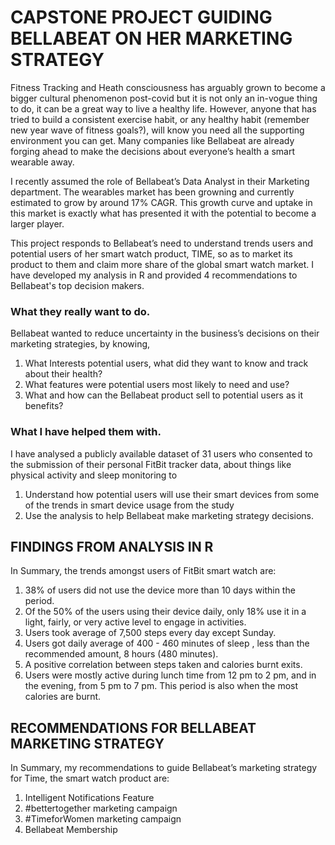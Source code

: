 # CAPSTONE PROJECT GUIDING BELLABEAT ON HER MARKETING STRATEGY
Fitness Tracking and Heath consciousness has arguably grown to become a bigger cultural phenomenon post-covid but it is not only an in-vogue thing to do, it can be a great way to live a healthy life. However, anyone that has tried to build a consistent exercise habit, or any healthy habit (remember new year wave of fitness goals?), will know you need all the supporting environment you can get. Many companies like Bellabeat are already forging ahead to make the decisions about everyone’s health a smart wearable away. 

I recently assumed the role of Bellabeat’s Data Analyst in their Marketing department. The wearables market has been growning and currently estimated to grow by around 17% CAGR. This growth curve and uptake in this market is exactly what has presented it with the potential to become a larger player.

This project responds to Bellabeat’s need to understand trends users and potential users of her smart watch product, TIME, so as to market its product to them and claim more share of the global smart watch market.
I have developed my analysis in R and provided 4 recommendations to Bellabeat's top decision makers.

### What they really want to do.
Bellabeat wanted to reduce uncertainty in the business’s decisions on their marketing strategies, by knowing,
1.	What Interests potential users, what did they want to know and track about their health?
2.	What features were potential users most likely to need and use?
3.	What and how can the Bellabeat product sell to potential users as it benefits?

### What I have helped them with. 
I have analysed a publicly available dataset of 31 users who consented to the submission of their personal FitBit tracker data, about things like physical activity and sleep monitoring to
1.	Understand how potential users will use their smart devices from some of the trends in smart device usage from the study
2.	Use the analysis to help Bellabeat make marketing strategy decisions. 

## FINDINGS FROM ANALYSIS IN R
In Summary, the trends amongst users of FitBit smart watch are:
1. 38% of users did not use the device more than 10 days within the period.
2. Of the 50% of the users using their device daily, only 18% use it in a light, fairly, or very active level to engage in activities.
3. Users took average of 7,500 steps every day except Sunday.
4. Users got daily average of 400 - 460 minutes of sleep , less than the recommended amount, 8 hours (480 minutes).
5. A positive correlation between steps taken and calories burnt exits.
6. Users were mostly active during lunch time from 12 pm to 2 pm, and in the evening, from 5 pm to 7 pm. This period is also when the most calories are burnt.

## RECOMMENDATIONS FOR BELLABEAT MARKETING STRATEGY
In Summary, my recommendations to guide Bellabeat’s marketing strategy for Time, the smart watch product are:
1. Intelligent Notifications Feature
2. #bettertogether marketing campaign
3. #TimeforWomen marketing campaign
4. Bellabeat Membership
